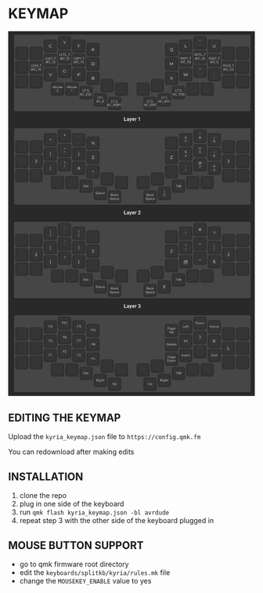 # KEYMAP
![keymap](images/keymap.png)
## EDITING THE KEYMAP
Upload the ```kyria_keymap.json``` file to ```https://config.qmk.fm```

You can redownload after making edits

## INSTALLATION

1) clone the repo
2) plug in one side of the keyboard
3) run ```qmk flash kyria_keymap.json -bl avrdude```
4) repeat step 3 with the other side of the keyboard plugged in

## MOUSE BUTTON SUPPORT

- go to qmk firmware root directory
- edit the ```keyboards/splitkb/kyria/rules.mk``` file
- change the ```MOUSEKEY_ENABLE``` value to yes
